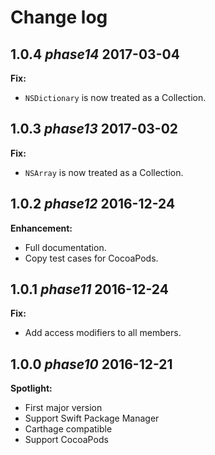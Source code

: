 # Change log

## **1.0.4** *phase14* 2017-03-04

**Fix:**
- `NSDictionary` is now treated as a Collection.

## **1.0.3** *phase13* 2017-03-02

**Fix:**
- `NSArray` is now treated as a Collection.

## **1.0.2** *phase12* 2016-12-24

**Enhancement:**
- Full documentation.
- Copy test cases for CocoaPods.

## **1.0.1** *phase11* 2016-12-24

**Fix:**
- Add access modifiers to all members.

## **1.0.0** *phase10* 2016-12-21

**Spotlight:**
- First major version
- Support Swift Package Manager
- Carthage compatible
- Support CocoaPods
